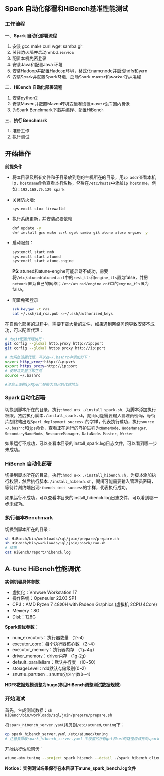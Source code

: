 ## Spark 自动化部署和HiBench基准性能测试

### **工作流程**

一、**Spark 自动化部署流程**

1. 安装 gcc make curl wget samba git
2. 关闭防火墙并启动nmbd.service
3. 配置本机免密登录
4. 安装Java和配置Java 环境
5. 安装Hadoop并配置Hadoop环境，格式化namenode并启动hdfs和yarn
7. 安装Spark并配置Spark环境，启动Spark master和worker守护进程

二、**HiBench 自动化部署流程**

1. 安装python2
2. 安装Maven并配置Maven环境变量和设置maven仓库国内镜像
3. 为Spark Benchmark下载并编译、配置HiBench

三、**执行 Benchmark**

1. 准备工作
2. 执行测试

## 开始操作

**前提条件**

- 将本目录及所有文件和子目录放到您的主机所在的目录，用`ip addr`查看本机ip，`hostname`命令查看本机名称，然后在`/etc/hosts`中添加`ip hostname`，例如：`192.168.70.129 spark`

- 关闭防火墙:

  ```bash
  systemctl stop firewalld
  ```

- 执行系统更新，并安装必要依赖

  ```bash
  dnf update -y
  dnf install gcc make curl wget samba git atune atune-engine -y
  ```

- 启动服务：

  ```bash
  systemctl start nmb
  systemctl start atuned
  systemctl start atune-engine
  ```

  **PS**: atuned和atune-engine可能启动不成功，需要将`/etc/atuned/atuned.cnf`中的`rest_tls`和`engine_tls`置为false，并把`network`置为自己的网络；`/etc/atuned/engine.cnf`中的`engine_tls`置为false。

- 配置免密登录

  ```bash
  ssh-keygen -t rsa
  cat ~/.ssh/id_rsa.pub >>~/.ssh/authorized_keys
  ```

  

在自动化部署的过程中，需要下载大量的文件，如果遇到网络问题导致安装不成功，可以配置代理：

```bash
# 为git配置代理执行：
git config --global http.proxy http://ip:port
git config --global https.proxy http://ip:port

# 为系统设置代理，可以在~/.bashrc中添加如下：
export http_proxy=http://ip:port
export https_proxy=http://ip:port
# 使环境变量立即生效
source ~/.bashrc

#注意上面的ip和port替换为自己的代理地址
```

### **Spark 自动化部署**

切换到脚本所在的目录，执行`chmod u+x ./install_spark.sh`，为脚本添加执行权限，然后执行脚本`./install_spark.sh`，期间可能需要输入管理员密码，等待片刻终端出现`Spark deployment success.`的字样，代表执行成功，执行`source ~/.bashrc`和`jps`命令，查看正在运行的守护进程为:`NameNode、NodeManager、SecondaryNameNode、ResourceManager、DataNode、Master、Worker`

如果运行不成功，可以查看本目录的install_spark.log日志文件，可以看到哪一步未成功。

### HiBench 自动化部署

切换到脚本所在的目录，执行`chmod u+x ./install_hibench.sh`，为脚本添加执行权限，然后执行脚本`./install_hibench.sh`，期间可能需要输入管理员密码，等待片刻终端出现`Hibench init success`的字样，代表执行成功。

如果运行不成功，可以查看本目录的install_hibench.log日志文件，可以看到哪一步未成功。

### 执行基本Benchmark

切换到脚本所在的目录：

```bash
sh HiBench/bin/workloads/sql/join/prepare/prepare.sh
sh HiBench/bin/workloads/sql/join/spark/run.sh
# 结果
cat HiBench/report/hibench.log
```

## A-tune HiBench性能调优

**实例机器具体参数**

- 虚拟化：Vmware Workstation 17
- 操作系统：Openeuler 22.03 SP1
- CPU：AMD Ryzen 7 4800H with Radeon Graphics (虚拟机 2CPU 4Core)
- Memery：8G
- Disk：128G

**Spark调优参数：**

- num_executors：执行器数量 （2~4）
- executor_core：每个执行器核心数 （2~4）
- executor_memory：执行器内存 （1g~4g）
- driver_memory：driver内存 （1g-2g）
- default_parallelism：默认并行度 （10~50）
- storageLevel：rdd默认存储级别(0~2)
- shuffle_partition：shuffle分区个数(1~4)

**HDFS数据规模调整为huge(参见HiBench调整测试数据规模)**

### 开始测试

首先，生成测试数据：`sh HiBench/bin/workloads/sql/join/prepare/prepare.sh`

将`spark_hibench_server.yaml`拷贝到`/etc/atuned/tuning`下：

```bash
cp spark_hibench_server.yaml /etc/atuned/tuning
# 注意要修改spark_hibench_server.yaml 中设置的所有get和set的路径应该指向spark_hibench.sh的所在位置
```

开始执行性能调优：

```bash
atune-adm tuning --project spark_hibench --detail ./spark_hibench_client.yaml
```



**Notice：实例测试结果保存在本目录下atune_spark_bench.log文件**
